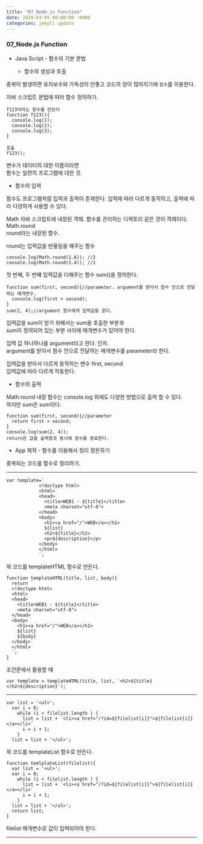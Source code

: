 ```yaml
---
title: "07_Node.js Function"
date: 2020-03-05 00:00:00 -0400
categories: jekyll update
---
```


### 07_Node.js Function

- Java Script - 함수의 기본 문법

    - 함수의 생성과 호출

중복이 발생하면 유지보수와 가독성이 안좋고 코드의 양이 많아지기에 `함수`를 이용한다.

자바 스크립트 문법에 따라 함수 정의하기.

    f123이라는 함수를 만든다
    function f123(){
      console.log(1);
      console.log(2);
      console.log(3);
    }

    호출
    f123();

변수가 데이터의 대한 이름이라면<br>
함수는 일련의 프로그램에 대한 것.

- 함수의 입력

함수도 프로그램처럼 입력과 출력이 존재한다.
입력에 따라 다르게 동작하고, 출력에 따라 다양하게 사용할 수 있다.<br>

Math 자바 스크립트에 내장된 객체. 함수를 관리하는 디렉토리 같은 것이 객체이다.<br>
Math.round<br>
round라는 내장된 함수.

round는 입력값을 반올림을 해주는 함수

    console.log(Math.round(1.6)); //2
    console.log(Math.round(1.4)); //1

첫 번째, 두 번째 입력값을 더해주는 함수 sum()을 정의한다.

    function sum(first, second){//parameter. argument를 받아서 함수 안으로 전달하는 매개변수.
      console.log(first + second);
    }
    sum(2, 4);//argument 함수에게 입력값을 준다.
    
입력값을 sum이 받기 위해서는 sum을 호출한 부분과<br>
sum이 정의되어 있는 부분 사이에 매개변수가 있어야 한다.

입력 값 하나하나를 argument라고 한다. 인자.<br>
argument를 받아서 함수 안으로 전달하는 매개변수를 parameter라 한다.

입력값을 받아서 다르게 동작하는 변수 first, second<br>
입력값에 따라 다르게 작동한다.

- 함수의 출력

Math.round 내장 함수는 console.log 외에도 다양한 방법으로 출력 할 수 있다.<br>
하지만 sum은 sum이다.

    function sum(first, second){//parameter
      return first + second;
    }
    console.log(sum(2, 4));
    return은 값을 출력함과 동시에 함수를 종료한다.

- App 제작 - 함수를 이용해서 정리 정돈하기

중복되는 코드를 함수로 정리하기.

---

    var template=`
                <!doctype html>
                <html>
                <head>
                  <title>WEB1 - ${title}</title>
                  <meta charset="utf-8">
                </head>
                <body>
                  <h1><a href="/">WEB</a></h1>
                  ${list}
                  <h2>${title}</h2>
                  <p>${description}</p>
                </body>
                </html>
                `;

위 코드를 templateHTML 함수로 만든다.

    function templateHTML(title, list, body){
      return `
      <!doctype html>
      <html>
      <head>
        <title>WEB1 - ${title}</title>
        <meta charset="utf-8">
      </head>
      <body>
        <h1><a href="/">WEB</a></h1>
        ${list}
        ${body}
      </body>
      </html>
      `;
    }

조건문에서 활용할 때

    var template = templateHTML(title, list, `<h2>${title}</h2>${description}`);
    
---

    var list = '<ul>';
      var i = 0;
        while (i < filelist.length ) {
          list = list + `<li><a href="/?id=${filelist[i]}">${filelist[i]}</a></li>`
          i = i + 1;
        }
      list = list + '</ul>'; 

위 코드를 templateList 함수로 만든다.

    function temlplateList(filelist){
      var list = '<ul>';
      var i = 0;
        while (i < filelist.length ) {
          list = list + `<li><a href="/?id=${filelist[i]}">${filelist[i]}</a></li>`
          i = i + 1;
        }
      list = list + '</ul>';
      return list;
    }

filelist 매개변수로 값이 입력되어야 한다.

---
